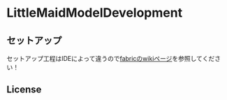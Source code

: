 # LittleMaidModelDevelopment

## セットアップ

セットアップ工程はIDEによって違うので[fabricのwikiページ](https://fabricmc.net/wiki/ja:tutorial:setup)を参照してください！



## License


